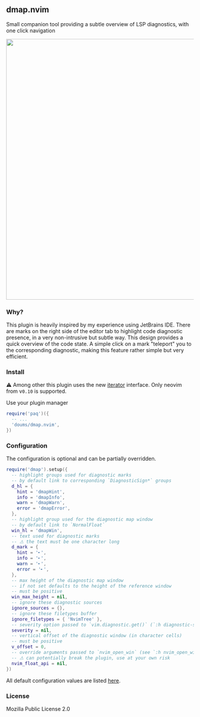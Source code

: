 ## dmap.nvim

Small companion tool providing a subtle overview of LSP
diagnostics, with one click navigation

<img src="https://user-images.githubusercontent.com/6359431/211436106-c6d0e78d-1499-4788-9add-79b7b9208849.gif" width="700">

### Why?

This plugin is heavily inspired by my experience using JetBrains
IDE. There are marks on the right side of the editor tab
to highlight code diagnostic presence, in a very non-intrusive
but subtle way.
This design provides a quick overview of the code state.
A simple click on a mark "teleport" you to the corresponding
diagnostic, making this feature rather simple but very efficient.

### Install

⚠ Among other this plugin uses the new
[iterator](https://github.com/neovim/neovim/pull/23029) interface.
Only neovim from v`0.10` is supported.

Use your plugin manager

```lua
require('paq')({
  -- ...
  'doums/dmap.nvim',
})
```

### Configuration

The configuration is optional and can be partially overridden.

```lua
require('dmap').setup({
  -- highlight groups used for diagnostic marks
  -- by default link to corresponding `DiagnosticSign*` groups
  d_hl = {
    hint = 'dmapHint',
    info = 'dmapInfo',
    warn = 'dmapWarn',
    error = 'dmapError',
  },
  -- highlight group used for the diagnostic map window
  -- by default link to `NormalFloat`
  win_hl = 'dmapWin',
  -- text used for diagnostic marks
  -- ⚠ the text must be one character long
  d_mark = {
    hint = '╸',
    info = '╸',
    warn = '╸',
    error = '╸',
  },
  -- max height of the diagnostic map window
  -- if not set defaults to the height of the reference window
  -- must be positive
  win_max_height = nil,
  -- ignore these diagnostic sources
  ignore_sources = {},
  -- ignore these filetypes buffer
  ignore_filetypes = { 'NvimTree' },
  -- severity option passed to `vim.diagnostic.get()` (`:h diagnostic-severity`)
  severity = nil,
  -- vertical offset of the diagnostic window (in character cells)
  -- must be positive
  v_offset = 0,
  -- override arguments passed to `nvim_open_win` (see `:h nvim_open_win`)
  -- ⚠ can potentially break the plugin, use at your own risk
  nvim_float_api = nil,
})
```

All default configuration values are listed
[here](https://github.com/doums/dmap.nvim/blob/main/lua/dmap/config.lua).

### License

Mozilla Public License 2.0
